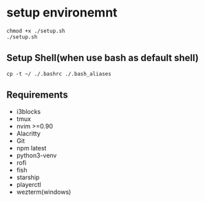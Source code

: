# setup environemnt
```
chmod +x ./setup.sh
./setup.sh
```

## Setup Shell(when use bash as default shell)
```
cp -t ~/ ./.bashrc ./.bash_aliases
```

## Requirements
- i3blocks
- tmux
- nvim >=0.90
- Alacritty
- Git
- npm latest
- python3-venv
- rofi
- fish
- starship
- playerctl
- wezterm(windows)
